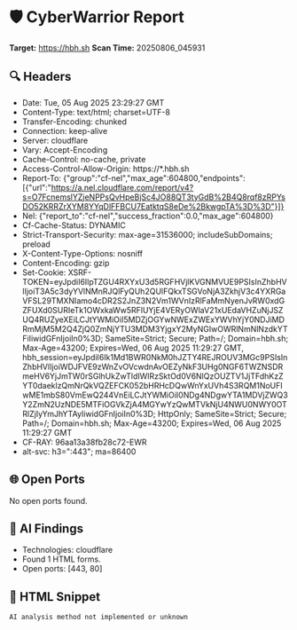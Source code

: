 # 🛡️ CyberWarrior Report
**Target:** https://hbh.sh
**Scan Time:** 20250806_045931

## 🔍 Headers
- Date: Tue, 05 Aug 2025 23:29:27 GMT
- Content-Type: text/html; charset=UTF-8
- Transfer-Encoding: chunked
- Connection: keep-alive
- Server: cloudflare
- Vary: Accept-Encoding
- Cache-Control: no-cache, private
- Access-Control-Allow-Origin: https://*.hbh.sh
- Report-To: {"group":"cf-nel","max_age":604800,"endpoints":[{"url":"https://a.nel.cloudflare.com/report/v4?s=O7FcnemslYZjeNPPsQvHpeBjSc4JO88QT3tyGdB%2B4Q8rqf8zRPYsDO52KRRZrXYM8YYqDlFFBCU7EatktqS8eDe%2BkwgpTA%3D%3D"}]}
- Nel: {"report_to":"cf-nel","success_fraction":0.0,"max_age":604800}
- Cf-Cache-Status: DYNAMIC
- Strict-Transport-Security: max-age=31536000; includeSubDomains; preload
- X-Content-Type-Options: nosniff
- Content-Encoding: gzip
- Set-Cookie: XSRF-TOKEN=eyJpdiI6IlpTZGU4RXYxU3d5RGFHVjlKVGNMVUE9PSIsInZhbHVlIjoiT3A5c3dyYVlNMnRJQlFyQUh2QUlFQkxTSGVoNjA3ZkhjV3c4YXRGaVFSL29TMXNIamo4cDR2S2JnZ3N2Vm1WVnIzRlFaMmNyenJvRW0xdGZFUXd0SURIeTk1OWxkaWw5RFlUYjE4VERyOWlaV21xUEdaVHZuNjJSZUQ4RUZyeXEiLCJtYWMiOiI5MDZjOGYwNWExZWExYWVhYjY0NDJiMDRmMjM5M2Q4ZjQ0ZmNjYTU3MDM3YjgxY2MyNGIwOWRlNmNlNzdkYTFiIiwidGFnIjoiIn0%3D; SameSite=Strict; Secure; Path=/; Domain=hbh.sh; Max-Age=43200; Expires=Wed, 06 Aug 2025 11:29:27 GMT, hbh_session=eyJpdiI6Ik1Md1BWR0NkM0hJZTY4REJROUV3MGc9PSIsInZhbHVlIjoiWDJFVE9zWnZvOVcwdnAvOEZyNkF3UHg0NGF6TWZNSDRmeHV6YjJmTW0rSGlhUkZwTldIWlRzSktOd0V6NlQzOUZTV1JjTFdhKzZYT0daeklzQmNrQkVQZEFCK052bHRHcDQwWnYxUVh4S3RQM1NoUFIwME1mbS80VmEwQ244VnEiLCJtYWMiOiI0NDg4NDgwYTA1MDVjZWQ3Y2ZmN2UzNDE5MTFiOGVkZjA4MGYwYzQwMTVkNjU4NWU0NWY0OTRlZjIyYmJhYTAyIiwidGFnIjoiIn0%3D; HttpOnly; SameSite=Strict; Secure; Path=/; Domain=hbh.sh; Max-Age=43200; Expires=Wed, 06 Aug 2025 11:29:27 GMT
- CF-RAY: 96aa13a38fb28c72-EWR
- alt-svc: h3=":443"; ma=86400

## 🌐 Open Ports
No open ports found.

## 🤖 AI Findings
- Technologies: cloudflare
- Found 1 HTML forms.
- Open ports: [443, 80]

## 🧬 HTML Snippet
```html
AI analysis method not implemented or unknown
```
